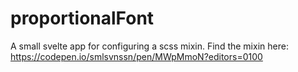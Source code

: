 # proportionalFont
A small svelte app for configuring a scss mixin. Find the mixin here: https://codepen.io/smlsvnssn/pen/MWpMmoN?editors=0100
